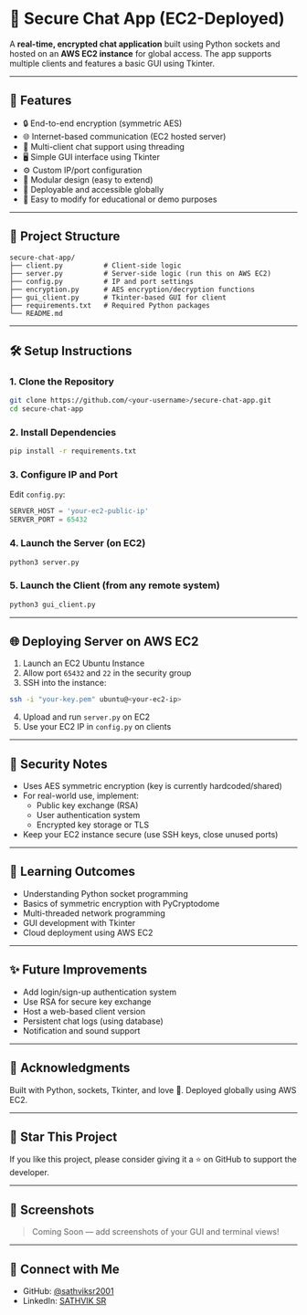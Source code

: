 # 💬 Secure Chat App (EC2-Deployed)

A **real-time, encrypted chat application** built using Python sockets and hosted on an **AWS EC2 instance** for global access. The app supports multiple clients and features a basic GUI using Tkinter.

---

## 🚀 Features

- 🔒 End-to-end encryption (symmetric AES)
- 🌐 Internet-based communication (EC2 hosted server)
- 👥 Multi-client chat support using threading
- 🖥️ Simple GUI interface using Tkinter
- ⚙️ Custom IP/port configuration
- 🧱 Modular design (easy to extend)
- 📡 Deployable and accessible globally
- 🔧 Easy to modify for educational or demo purposes

---

## 📁 Project Structure

```
secure-chat-app/
├── client.py          # Client-side logic
├── server.py          # Server-side logic (run this on AWS EC2)
├── config.py          # IP and port settings
├── encryption.py      # AES encryption/decryption functions
├── gui_client.py      # Tkinter-based GUI for client
├── requirements.txt   # Required Python packages
└── README.md
```

---

## 🛠 Setup Instructions

### 1. Clone the Repository
```bash
git clone https://github.com/<your-username>/secure-chat-app.git
cd secure-chat-app
```

### 2. Install Dependencies
```bash
pip install -r requirements.txt
```

### 3. Configure IP and Port
Edit `config.py`:
```python
SERVER_HOST = 'your-ec2-public-ip'
SERVER_PORT = 65432
```

### 4. Launch the Server (on EC2)
```bash
python3 server.py
```

### 5. Launch the Client (from any remote system)
```bash
python3 gui_client.py
```

---

## 🌐 Deploying Server on AWS EC2

1. Launch an EC2 Ubuntu Instance  
2. Allow port `65432` and `22` in the security group  
3. SSH into the instance:  
```bash
ssh -i "your-key.pem" ubuntu@<your-ec2-ip>
```
4. Upload and run `server.py` on EC2  
5. Use your EC2 IP in `config.py` on clients  

---

## 🔐 Security Notes

- Uses AES symmetric encryption (key is currently hardcoded/shared)  
- For real-world use, implement:  
  - Public key exchange (RSA)  
  - User authentication system  
  - Encrypted key storage or TLS  
- Keep your EC2 instance secure (use SSH keys, close unused ports)  

---

## 🧠 Learning Outcomes

- Understanding Python socket programming  
- Basics of symmetric encryption with PyCryptodome  
- Multi-threaded network programming  
- GUI development with Tkinter  
- Cloud deployment using AWS EC2  

---

## ✨ Future Improvements

- Add login/sign-up authentication system  
- Use RSA for secure key exchange  
- Host a web-based client version  
- Persistent chat logs (using database)  
- Notification and sound support  

---

## 👏 Acknowledgments

Built with Python, sockets, Tkinter, and love 💙. Deployed globally using AWS EC2.

---

## 🌟 Star This Project

If you like this project, please consider giving it a ⭐ on GitHub to support the developer.

---

## 📸 Screenshots

> Coming Soon — add screenshots of your GUI and terminal views!

---

## 🔗 Connect with Me

- GitHub: [@sathviksr2001](https://github.com/sathviksr2001)  
- LinkedIn: [SATHVIK SR](https://www.linkedin.com/in/sathviksr)
